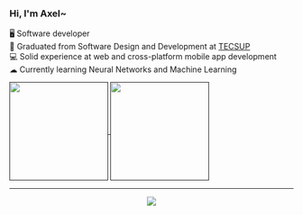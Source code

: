 <!-- Simple bio and stats -->

### Hi, I'm Axel~

🖥 Software developer<br>
🏫 Graduated from Software Design and Development at [TECSUP](https://www.tecsup.edu.pe/)<br>
💻 Solid experience at web and cross-platform mobile app development<br>
☁ Currently learning Neural Networks and Machine Learning<br>

<a href="">
  <img height=175 align="center" src="https://github-readme-stats-dtq5.vercel.app/api?username=anderact&count_private=true&show_icons=true&theme=transparent&include_all_commits=true" />
</a>
<a href="">
  <img height=175 align="center" src="https://github-readme-stats-dtq5.vercel.app/api/top-langs/?username=anderact&theme=transparent&layout=compact&size_weight=0.5&count_weight=0.5&card_width=320" />
</a>
<hr>

<p align="center">
  <a href="https://skillicons.dev">
    <img src="https://skillicons.dev/icons?i=py,cpp,cs,dart,flutter,nodejs,js,html,css,vscode,visualstudio,linux">
  </a>
</p>
